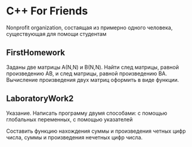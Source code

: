 # C++ For Friends
Nonprofit organization, состаящая из примерно одного человека, существующая для помощи студентам

## FirstHomework
Заданы две матрицы А(N,N) и В(N,N). Найти след матрицы, равной произведению АВ, и след матрицы, равной произведению ВА. Вычисление произведения двух матриц оформить в виде функции.

## LaboratoryWork2
Указание. Написать программу двумя способами: с помощью глобальных переменных, с помощью указателей

Составить  функцию  нахождения  суммы  и произведения четных  цифр  числа, суммы  и произведения нечетных  цифр  числа.
